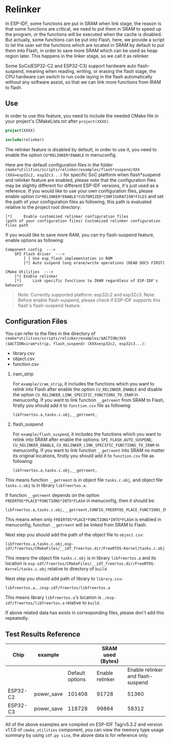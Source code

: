 # Relinker

In ESP-IDF, some functions are put in SRAM when link stage, the reason is that some functions are critical, we need to put them in SRAM to speed up the program, or the functions will be executed when the cache is disabled. But actually, some functions can be put into Flash, here, we provide a script to let the user set the functions which are located in SRAM by default to put them into Flash, in order to save more SRAM which can be used as heap region later. This happens in the linker stage, so we call it as relinker.

Some SoCs(ESP32-C2 and ESP32-C3) support hardware auto flash-suspend, meaning when reading, writing, or erasing the flash stage, the CPU hardware can switch to run code laying in the flash automatically without any software assist, so that we can link more functions from IRAM to flash.

## Use

In order to use this feature, you need to include the needed CMake file in your project's CMakeLists.txt after `project(XXXX)`.

```cmake
project(XXXX)

include(relinker)
```

The relinker feature is disabled by default, in order to use it, you need to enable the option `CU*RELINKER*ENABLE` in menuconfig.

Here are the default configuration files in the folder `cmake*utilities/scripts/relinker/examples/flash*suspend/XXX (XXX=esp32c2, esp32c3...)` for specific SoC platform when flash*suspend and relinker feature are enabled, please note that the configuration files may be slightly different for different ESP-IDF versions, it's just used as a reference. If you would like to use your own configuration files, please enable option `CU*RELINKER*ENABLE*CUSTOMIZED*CONFIGURATION*FILES` and set the path of your configuration files as following, this path is evaluated relative to the project root directory:

```
[*]     Enable customized relinker configuration files
(path of your configuration files) Customized relinker configuration files path
```

If you would like to save more RAM, you can try flash-suspend feature, enable options as following:

```
Component config  --->
    SPI Flash driver  --->
        [ ] Use esp_flash implementation in ROM
        [*] Auto suspend long erase/write operations (READ DOCS FIRST)

CMake Utilities  --->
    [*] Enable relinker
    [*]     Link specific functions to IRAM regardless of ESP-IDF's behavior
```

> Note: Currently supported platform: esp32c2 and esp32c3.
> Note: Before enable flash-suspend, please check if ESP-IDF supports this flash's flash-suspend feature.

## Configuration Files

You can refer to the files in the directory of `cmake*utilities/scripts/relinker/examples/$ACTION/XXX ($ACTION=iram*strip, flash_suspend) (XXX=esp32c2, esp32c3...)`:

- library.csv
- object.csv
- function.csv

1. iram_strip

    For `example/iram_strip`, it includes the functions which you want to relink into Flash after enable the option `CU_RELINKER_ENABLE` and disable the option `CU_RELINKER_LINK_SPECIFIC_FUNCTIONS_TO_IRAM` in menuconfig. If you want to link function `__getreent` from SRAM to Flash, firstly you should add it to `function.csv` file as following:

    ```
    libfreertos.a,tasks.c.obj,__getreent,
    ```

2. flash_suspend

    For `example/flash_suspend`, it includes the functions which you want to relink into SRAM after enable the options: `SPI_FLASH_AUTO_SUSPEND`, `CU_RELINKER_ENABLE`, `CU_RELINKER_LINK_SPECIFIC_FUNCTIONS_TO_IRAM` in menuconfig. If you want to link function `__getreent` into SRAM no matter its original locations, firstly you should add it to `function.csv` file as following:

    ```
    libfreertos.a,tasks.c.obj,__getreent,
    ```

This means function `__getreent` is in object file `tasks.c.obj`, and object file `tasks.c.obj` is in library `libfreertos.a`.

If function `__getreent` depends on the option `FREERTOS*PLACE*FUNCTIONS*INTO*FLASH` in menuconfig, then it should be:

```
libfreertos.a,tasks.c.obj,__getreent,CONFIG_FREERTOS_PLACE_FUNCTIONS_INTO_FLASH
```

This means when only `FREERTOS*PLACE*FUNCTIONS*INTO*FLASH` is enabled in menuconfig, function `__getreent` will be linked from SRAM to Flash.

Next step you should add the path of the object file to `object.csv`:

```
libfreertos.a,tasks.c.obj,esp-idf/freertos/CMakeFiles/__idf_freertos.dir/FreeRTOS-Kernel/tasks.c.obj
```

This means the object file `tasks.c.obj` is in library `libfreertos.a` and its location is `esp-idf/freertos/CMakeFiles/__idf_freertos.dir/FreeRTOS-Kernel/tasks.c.obj` relative to directory of `build`.

Next step you should add path of library to `library.csv`:

```
libfreertos.a,./esp-idf/freertos/libfreertos.a
```

This means library `libfreertos.a`'s location is `./esp-idf/freertos/libfreertos.a` relative to `build`.

If above related data has exists in corresponding files, please don't add this repeatedly.

## Test Results Reference

| Chip     | example         |                   | SRAM used (Bytes) |                                    |
| -------- | --------------- | ----------------- | ----------------- | ---------------------------------  |
|          |                 | Default options   | Enable relinker   | Enable relinker and flash-suspend  |
| ESP32-C2 | power_save      | 101408            | 91728             | 51360                              |
| ESP32-C3 | power_save      | 118728            | 99864             | 58312                              |

All of the above examples are compiled on ESP-IDF Tag/v5.3.2 and version v1.1.0 of `cmake_utilities` component, you can view the memory type usage summary by using `idf.py size`, the above data is for reference only.